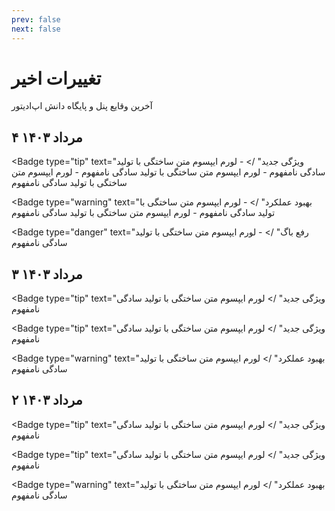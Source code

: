 ```yaml
---
prev: false
next: false
---
```

# تغییرات اخیر
آخرین وقایع پنل و پایگاه دانش اپ‌ادیتور

۴ مرداد ۱۴۰۳ <Badge type="info" text="پنل" />
 ----

\<Badge type="tip" text="ویژگی جدید" />
\- لورم ایپسوم متن ساختگی با تولید سادگی نامفهوم
\- لورم ایپسوم متن ساختگی با تولید سادگی نامفهوم
\- لورم ایپسوم متن ساختگی با تولید سادگی نامفهوم

\<Badge type="warning" text="بهبود عملکرد" />
\- لورم ایپسوم متن ساختگی با تولید سادگی نامفهوم
\- لورم ایپسوم متن ساختگی با تولید سادگی نامفهوم

\<Badge type="danger" text="رفع باگ" />
\- لورم ایپسوم متن ساختگی با تولید سادگی نامفهوم

۳ مرداد ۱۴۰۳ <Badge type="info" text="پایگاه دانش" />
 ----

\<Badge type="tip" text="ویژگی جدید" /> لورم ایپسوم متن ساختگی با تولید سادگی نامفهوم

\<Badge type="tip" text="ویژگی جدید" /> لورم ایپسوم متن ساختگی با تولید سادگی نامفهوم

\<Badge type="warning" text="بهبود عملکرد" /> لورم ایپسوم متن ساختگی با تولید سادگی نامفهوم

۲ مرداد ۱۴۰۳ <Badge type="info" text="پایگاه دانش" />
 ----

\<Badge type="tip" text="ویژگی جدید" /> لورم ایپسوم متن ساختگی با تولید سادگی نامفهوم

\<Badge type="tip" text="ویژگی جدید" /> لورم ایپسوم متن ساختگی با تولید سادگی نامفهوم

\<Badge type="warning" text="بهبود عملکرد" /> لورم ایپسوم متن ساختگی با تولید سادگی نامفهوم